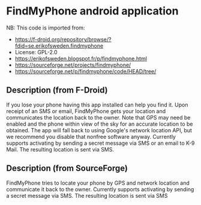 
# FindMyPhone android application

NB: This code is imported from:

- https://f-droid.org/repository/browse/?fdid=se.erikofsweden.findmyphone
- License: GPL-2.0
- https://erikofsweden.blogspot.fr/p/findmyphone.html
- https://sourceforge.net/projects/findmyphone/
- https://sourceforge.net/p/findmyphone/code/HEAD/tree/

## Description (from F-Droid)

If you lose your phone having this app installed can help you find it. Upon receipt of an SMS or email, FindMyPhone gets your location and communicates the location back to the owner. Note that GPS may need be enabled and the phone within view of the sky for an accurate location to be obtained. The app will fall back to using Google's network location API, but we recommend you disable that nonfree software anyway. Currently supports activating by sending a secret message via SMS or an email to K-9 Mail. The resulting location is sent via SMS.

## Description (from SourceForge)

FindMyPhone tries to locate your phone by GPS and network location and communicate it back to the owner. Currently supports activating by sending a secret message via SMS. The resulting location is sent via SMS
